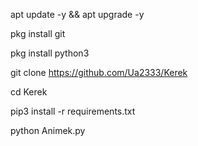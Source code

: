 
apt update -y && apt upgrade -y

pkg install git

pkg install python3

git clone https://github.com/Ua2333/Kerek

cd Kerek

pip3 install -r requirements.txt

python Animek.py





